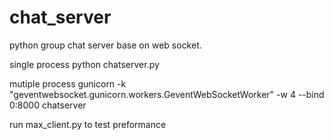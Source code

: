 # chat_server
python group chat server base on web socket.

single process
python chatserver.py 

mutiple process
gunicorn -k "geventwebsocket.gunicorn.workers.GeventWebSocketWorker" -w 4 --bind 0:8000 chatserver

run max_client.py to test preformance
